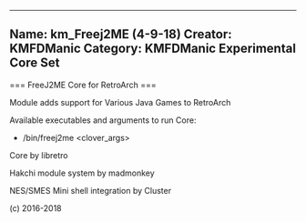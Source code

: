 -----------------------
Name: km_Freej2ME (4-9-18)
Creator: KMFDManic
Category: KMFDManic Experimental Core Set
-----------------------
=== FreeJ2ME Core for RetroArch ===

Module adds support for Various Java Games to RetroArch

Available executables and arguments to run Core:
- /bin/freej2me <rom> <clover_args>

Core by libretro

Hakchi module system by madmonkey

NES/SMES Mini shell integration by Cluster

(c) 2016-2018
